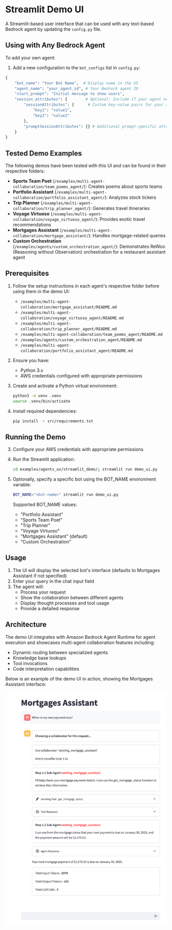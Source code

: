 # Streamlit Demo UI

A Streamlit-based user interface that can be used with any text-based Bedrock agent by updating the `config.py` file.

## Using with Any Bedrock Agent

To add your own agent:

1. Add a new configuration to the `bot_configs` list in `config.py`:
```python
{
    "bot_name": "Your Bot Name",  # Display name in the UI
    "agent_name": "your_agent_id", # Your Bedrock agent ID
    "start_prompt": "Initial message to show users",
    "session_attributes": {        # Optional: Include if your agent needs specific session attributes
        "sessionAttributes": {      # Custom key-value pairs for your agent's session
            "key1": "value1",
            "key2": "value2"
        },
        "promptSessionAttributes": {} # Additional prompt-specific attributes if needed
    }
}
```

## Tested Demo Examples

The following demos have been tested with this UI and can be found in their respective folders:


- **Sports Team Poet** (`/examples/multi-agent-collaboration/team_poems_agent/`): Creates poems about sports teams
- **Portfolio Assistant** (`/examples/multi-agent-collaboration/portfolio_assistant_agent/`): Analyzes stock tickers
- **Trip Planner** (`/examples/multi-agent-collaboration/trip_planner_agent/`): Generates travel itineraries
- **Voyage Virtuoso** (`/examples/multi-agent-collaboration/voyage_virtuoso_agent/`): Provides exotic travel recommendations
- **Mortgages Assistant** (`/examples/multi-agent-collaboration/mortgage_assistant/`): Handles mortgage-related queries
- **Custom Orchestration** (`/examples/agents/custom_orchestration_agent/`): Demonstrates ReWoo (Reasoning without Observation) orchestration for a restaurant assistant agent

## Prerequisites

1. Follow the setup instructions in each agent's respective folder before using them in the demo UI:
   - `/examples/multi-agent-collaboration/mortgage_assistant/README.md`
   - `/examples/multi-agent-collaboration/voyage_virtuoso_agent/README.md`
   - `/examples/multi-agent-collaboration/trip_planner_agent/README.md`
   - `/examples/multi-agent-collaboration/team_poems_agent/README.md`
   - `/examples/agents/custom_orchestration_agent/README.md`
   - `/examples/multi-agent-collaboration/portfolio_assistant_agent/README.md`

2. Ensure you have:
   - Python 3.x
   - AWS credentials configured with appropriate permissions

3. Create and activate a Python virtual environment:
   ```bash
   python3 -m venv .venv
   source .venv/bin/activate  
   ```

4. Install required dependencies:
   ```bash
   pip install -r src/requirements.txt
   ```

## Running the Demo

3. Configure your AWS credentials with appropriate permissions

4. Run the Streamlit application:
   ```bash
   cd examples/agents_ux/streamlit_demo/; streamlit run demo_ui.py
   ```

5. Optionally, specify a specific bot using the BOT_NAME environment variable:
   ```bash
   BOT_NAME="<bot-name>" streamlit run demo_ui.py
   ```

   Supported BOT_NAME values:
   - "Portfolio Assistant" 
   - "Sports Team Poet"
   - "Trip Planner"
   - "Voyage Virtuoso"
   - "Mortgages Assistant" (default)
   - "Custom Orchestration"

## Usage

1. The UI will display the selected bot's interface (defaults to Mortgages Assistant if not specified)
2. Enter your query in the chat input field
3. The agent will:
   - Process your request
   - Show the collaboration between different agents
   - Display thought processes and tool usage
   - Provide a detailed response

## Architecture

The demo UI integrates with Amazon Bedrock Agent Runtime for agent execution and showcases multi-agent collaboration features including:

- Dynamic routing between specialized agents
- Knowledge base lookups
- Tool invocations
- Code interpretation capabilities

Below is an example of the demo UI in action, showing the Mortgages Assistant interface:

![Demo UI Screenshot](demo_ui.png)
